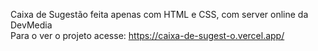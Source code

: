 Caixa de Sugestão feita apenas com HTML e CSS, com server online da DevMedia
<br>
Para o ver o projeto acesse: https://caixa-de-sugest-o.vercel.app/
